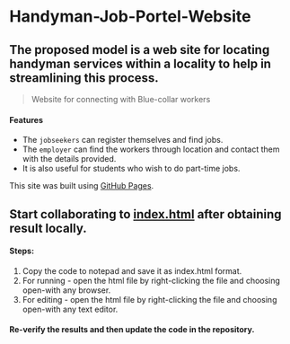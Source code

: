 # Handyman-Job-Portel-Website

## **The proposed model is a web site for locating handyman services within a locality to help in streamlining this process**.
> Website for connecting with Blue-collar workers

#### **Features**
- The `jobseekers` can register themselves and find jobs. 
- The `employer` can find the workers through location and contact them with the details provided. 
- It is also useful for students who wish to do part-time jobs.

This site was built using [GitHub Pages](https://pages.github.com/).


## Start collaborating to [index.html](https://github.com/arjunr50/Handyman-Job-Portel-Website/blob/main/index.html) after obtaining result locally.

#### Steps:
1. Copy the code to notepad and save it as index.html format.
2. For running - open the html file by right-clicking the file and choosing open-with any browser.
3. For editing - open the html file by right-clicking the file and choosing open-with any text editor.
#### Re-verify the results and then update the code in the repository.
